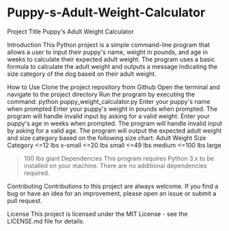 # Puppy-s-Adult-Weight-Calculator
Project Title
Puppy's Adult Weight Calculator

Introduction
This Python project is a simple command-line program that allows a user to input their puppy's name, weight in pounds, and age in weeks to calculate their expected adult weight. The program uses a basic formula to calculate the adult weight and outputs a message indicating the size category of the dog based on their adult weight.

How to Use
Clone the project repository from Github
Open the terminal and navigate to the project directory
Run the program by executing the command: python puppy_weight_calculator.py
Enter your puppy's name when prompted
Enter your puppy's weight in pounds when prompted. The program will handle invalid input by asking for a valid weight.
Enter your puppy's age in weeks when prompted. The program will handle invalid input by asking for a valid age.
The program will output the expected adult weight and size category based on the following size chart:
Adult Weight	Size Category
<=12 lbs	x-small
<=20 lbs	small
<=49 lbs	medium
<=100 lbs	large
>100 lbs	giant
Dependencies
This program requires Python 3.x to be installed on your machine. There are no additional dependencies required.

Contributing
Contributions to this project are always welcome. If you find a bug or have an idea for an improvement, please open an issue or submit a pull request.

License
This project is licensed under the MIT License - see the LICENSE.md file for details.
